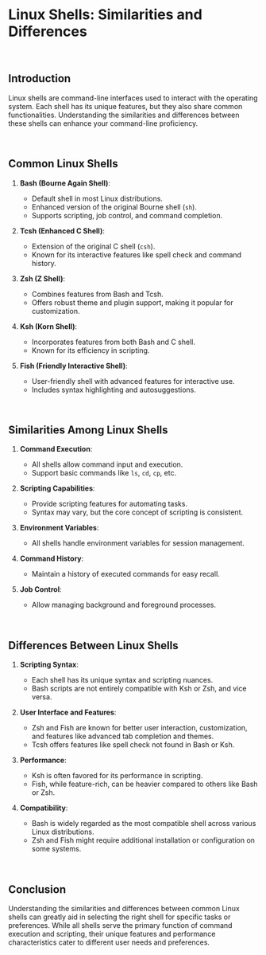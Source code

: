 # Linux Shells: Similarities and Differences

<br>

## Introduction

Linux shells are command-line interfaces used to interact with the operating system. Each shell has its unique features, but they also share common functionalities. Understanding the similarities and differences between these shells can enhance your command-line proficiency.

<br>

## Common Linux Shells

1. **Bash (Bourne Again Shell)**:
   - Default shell in most Linux distributions.
   - Enhanced version of the original Bourne shell (`sh`).
   - Supports scripting, job control, and command completion.

2. **Tcsh (Enhanced C Shell)**:
   - Extension of the original C shell (`csh`).
   - Known for its interactive features like spell check and command history.

3. **Zsh (Z Shell)**:
   - Combines features from Bash and Tcsh.
   - Offers robust theme and plugin support, making it popular for customization.

4. **Ksh (Korn Shell)**:
   - Incorporates features from both Bash and C shell.
   - Known for its efficiency in scripting.

5. **Fish (Friendly Interactive Shell)**:
   - User-friendly shell with advanced features for interactive use.
   - Includes syntax highlighting and autosuggestions.

<br>

## Similarities Among Linux Shells

1. **Command Execution**:
   - All shells allow command input and execution.
   - Support basic commands like `ls`, `cd`, `cp`, etc.

2. **Scripting Capabilities**:
   - Provide scripting features for automating tasks.
   - Syntax may vary, but the core concept of scripting is consistent.

3. **Environment Variables**:
   - All shells handle environment variables for session management.

4. **Command History**:
   - Maintain a history of executed commands for easy recall.

5. **Job Control**:
   - Allow managing background and foreground processes.

<br>

## Differences Between Linux Shells

1. **Scripting Syntax**:
   - Each shell has its unique syntax and scripting nuances.
   - Bash scripts are not entirely compatible with Ksh or Zsh, and vice versa.

2. **User Interface and Features**:
   - Zsh and Fish are known for better user interaction, customization, and features like advanced tab completion and themes.
   - Tcsh offers features like spell check not found in Bash or Ksh.

3. **Performance**:
   - Ksh is often favored for its performance in scripting.
   - Fish, while feature-rich, can be heavier compared to others like Bash or Zsh.

4. **Compatibility**:
   - Bash is widely regarded as the most compatible shell across various Linux distributions.
   - Zsh and Fish might require additional installation or configuration on some systems.

<br>

## Conclusion

Understanding the similarities and differences between common Linux shells can greatly aid in selecting the right shell for specific tasks or preferences. While all shells serve the primary function of command execution and scripting, their unique features and performance characteristics cater to different user needs and preferences.

